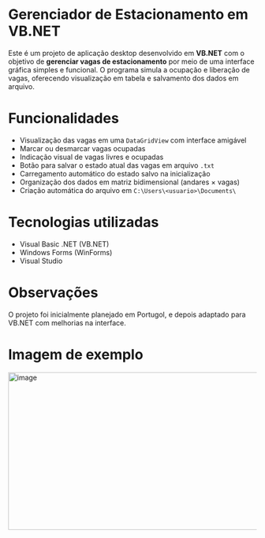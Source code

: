 #  Gerenciador de Estacionamento em VB.NET

Este é um projeto de aplicação desktop desenvolvido em **VB.NET** com o objetivo de **gerenciar vagas de estacionamento** por meio de uma interface gráfica simples e funcional.
O programa simula a ocupação e liberação de vagas, oferecendo visualização em tabela e salvamento dos dados em arquivo.

# Funcionalidades

- Visualização das vagas em uma `DataGridView` com interface amigável
- Marcar ou desmarcar vagas ocupadas
- Indicação visual de vagas livres e ocupadas
- Botão para salvar o estado atual das vagas em arquivo `.txt`
- Carregamento automático do estado salvo na inicialização
- Organização dos dados em matriz bidimensional (andares × vagas)
- Criação automática do arquivo em `C:\Users\<usuario>\Documents\`

# Tecnologias utilizadas

- Visual Basic .NET (VB.NET)
- Windows Forms (WinForms)
- Visual Studio

# Observações

O projeto foi inicialmente planejado em Portugol, e depois adaptado para VB.NET com melhorias na interface.

# Imagem de exemplo

 <img width="770" height="320" alt="image" src="https://github.com/user-attachments/assets/34883fe6-4c4d-48a9-bd8a-8b4e435591a2" />



